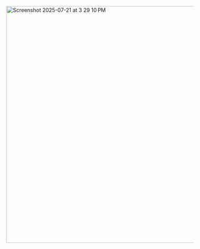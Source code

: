 <img width="1149" height="636" alt="Screenshot 2025-07-21 at 3 29 10 PM" src="https://github.com/user-attachments/assets/61e96ca8-33a9-434f-afa8-816069727303" />
